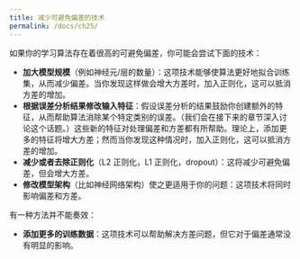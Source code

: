 ```yaml
---
title: 减少可避免偏差的技术
permalink: /docs/ch25/
---
```


如果你的学习算法存在着很高的可避免偏差，你可能会尝试下面的技术：

- **加大模型规模**（例如神经元/层的数量）：这项技术能够使算法更好地拟合训练集，从而减少偏差。当你发现这样做会增大方差时，加入正则化，这可以抵消方差的增加。
- **根据误差分析结果修改输入特征**：假设误差分析的结果鼓励你创建额外的特征，从而帮助算法消除某个特定类别的误差。（我们会在接下来的章节深入讨论这个话题。）这些新的特征对处理偏差和方差都有所帮助。理论上，添加更多的特征将增大方差；然而当你发现这种情况时，加入正则化，这可以抵消方差的增加。
- **减少或者去除正则化**（L2 正则化，L1 正则化，dropout）：这将减少可避免偏差，但会增大方差。
- **修改模型架构**（比如神经网络架构）使之更适用于你的问题：这项技术将同时影响偏差和方差。

有一种方法并不能奏效：

- **添加更多的训练数据**：这项技术可以帮助解决方差问题，但它对于偏差通常没有明显的影响。